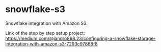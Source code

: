 # snowflake-s3
Snowflake integration with Amazon S3.

Link of the step by step setup project: https://medium.com/@jandro898.23/configuring-a-snowflake-storage-integration-with-amazon-s3-7293c97868f8
